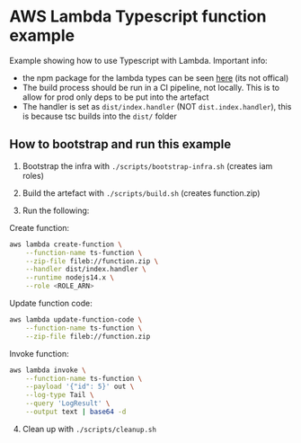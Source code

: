 # AWS Lambda Typescript function example
Example showing how to use Typescript with Lambda. Important info:
* the npm package for the lambda types can be seen [here](https://www.npmjs.com/package/aws-lambda) (its not offical)
* The build process should be run in a CI pipeline, not locally. This is to allow for prod only deps to be put into the artefact
* The handler is set as `dist/index.handler` (NOT `dist.index.handler`), this is because tsc builds into the `dist/` folder

## How to bootstrap and run this example

1. Bootstrap the infra with `./scripts/bootstrap-infra.sh` (creates iam roles)

2. Build the artefact with `./scripts/build.sh` (creates function.zip)

3. Run the following:

Create function:
```bash
aws lambda create-function \
    --function-name ts-function \
    --zip-file fileb://function.zip \
    --handler dist/index.handler \
    --runtime nodejs14.x \
    --role <ROLE_ARN>
```

Update function code:
```bash
aws lambda update-function-code \
    --function-name ts-function \
    --zip-file fileb://function.zip
```

Invoke function:
```bash
aws lambda invoke \
    --function-name ts-function \
    --payload '{"id": 5}' out \
    --log-type Tail \
    --query 'LogResult' \
    --output text | base64 -d
```

4. Clean up with `./scripts/cleanup.sh`